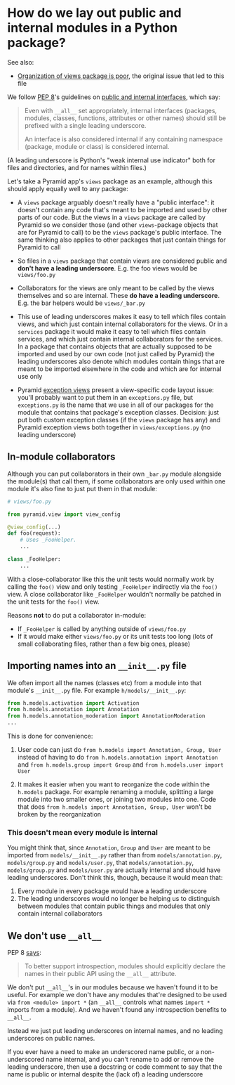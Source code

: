 # How do we lay out public and internal modules in a Python package?

See also:

* [Organization of views package is poor](https://github.com/hypothesis/lms/issues/1245), the original issue that led to this file

We follow [PEP 8](https://www.python.org/dev/peps/pep-0008/)'s guidelines on [public and internal interfaces](https://www.python.org/dev/peps/pep-0008/#public-and-internal-interfaces), which say:

> Even with `__all__` set appropriately, internal interfaces (packages, modules, classes, functions, attributes or other names) should still be prefixed with a single leading underscore.
> 
> An interface is also considered internal if any containing namespace (package, module or class) is considered internal.

(A leading underscore is Python's "weak internal use indicator" both for files and directories, and for names within files.)

Let's take a Pyramid app's `views` package as an example, although this should apply equally well to any package:

* A `views` package arguably doesn't really have a "public interface": it doesn't contain any code that's meant to be imported and used by other parts of our code. But the views in a `views` package are called by Pyramid so we consider those (and other `views`-package objects that are for Pyramid to call) to be the `views` package's public interface. The same thinking also applies to other packages that just contain things for Pyramid to call

* So files in a `views` package that contain views are considered public and **don't have a leading underscore**. E.g. the foo views would be `views/foo.py`

* Collaborators for the views are only meant to be called by the views themselves and so are internal. These **do have a leading underscore**. E.g. the bar helpers would be `views/_bar.py`

* This use of leading underscores makes it easy to tell which files contain views, and which just contain internal collaborators for the views. Or in a `services` package it would make it easy to tell which files contain services, and which just contain internal collaborators for the services. In a package that contains objects that are actually supposed to be imported and used by our own code (not just called by Pyramid) the leading underscores also denote which modules contain things that are meant to be imported elsewhere in the code and which are for internal use only

* Pyramid [exception views](https://docs.pylonsproject.org/projects/pyramid/en/latest/narr/views.html#custom-exception-views) present a view-specific code layout issue: you'll probably want to put them in an `exceptions.py` file, but `exceptions.py` is the name that we use in all of our packages for the module that contains that package's exception classes. Decision: just put both custom exception classes (if the `views` package has any) and Pyramid exception views both together in `views/exceptions.py` (no leading underscore)

## In-module collaborators

Although you can put collaborators in their own `_bar.py` module alongside the module(s) that call them, if some collaborators are only used within one module it's also fine to just put them in that module:

```python
# views/foo.py

from pyramid.view import view_config

@view_config(...)
def foo(request):
    # Uses _FooHelper.
    ...

class _FooHelper:
    ...
```

With a close-collaborator like this the unit tests would normally work by calling the `foo()` view and only testing `_FooHelper` indirectly via the `foo()` view. A close collaborator like `_FooHelper` wouldn't normally be patched in the unit tests for the `foo()` view.

Reasons **not** to do put a collaborator in-module:

* If `_FooHelper` is called by anything outside of `views/foo.py`
* If it would make either `views/foo.py` or its unit tests too long (lots of small collaborating files, rather than a few big ones, please)

## Importing names into an `__init__.py` file

We often import all the names (classes etc) from a module into that module's `__init__.py` file. For example `h/models/__init__.py`:

```python
from h.models.activation import Activation
from h.models.annotation import Annotation
from h.models.annotation_moderation import AnnotationModeration
...
```

This is done for convenience:

1. User code can just do `from h.models import Annotation, Group, User` instead of having to do `from h.models.annotation import Annotation` and `from h.models.group import Group` and `from h.models.user import User`

2. It makes it easier when you want to reorganize the code within the `h.models` package. For example renaming a module, splitting a large module into two smaller ones, or joining two modules into one. Code that does `from h.models import Annotation, Group, User` won't be broken by the reorganization

### This doesn't mean every module is internal

You might think that, since `Annotation`, `Group` and `User` are meant to be imported from `models/__init__.py` rather than from `models/annotation.py`, `models/group.py` and `models/user.py`, that `models/annotation.py`, `models/group.py` and `models/user.py` are actually internal and should have leading underscores. Don't think this, though, because it would mean that:

1. Every module in every package would have a leading underscore
2. The leading underscores would no longer be helping us to distinguish between modules that contain public things and modules that only contain internal collaborators

## We don't use `__all__`

PEP 8 [says](https://www.python.org/dev/peps/pep-0008/#public-and-internal-interfaces):

> To better support introspection, modules should explicitly declare the names in their public API using the `__all__` attribute.

We don't put `__all__`'s in our modules because we haven't found it to be useful. For example we don't have any modules that're designed to be used via `from <module> import *` (an `__all__` controls what names `import *` imports from a module). And we haven't found any introspection benefits to `__all__`.

Instead we just put leading underscores on internal names, and no leading underscores on public names.

If you ever have a need to make an underscored name public, or a non-underscored name internal, and you can't rename to add or remove the leading underscore, then use a docstring or code comment to say that the name is public or internal despite the (lack of) a leading underscore
